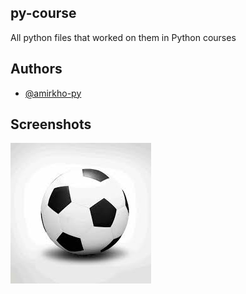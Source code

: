 ## py-course

All python files that worked on them in Python courses

## Authors

- [@amirkho-py](https://www.github.com/amirkho-py)

## Screenshots

![App Screenshot](https://github.com/amirkho-py/py-course/blob/master/ball.jpg)
